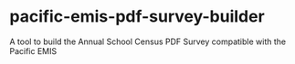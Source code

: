 # pacific-emis-pdf-survey-builder
A tool to build the Annual School Census PDF Survey compatible with the Pacific EMIS
